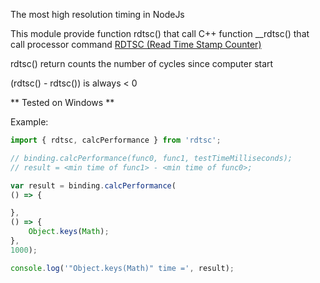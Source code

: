 The most high resolution timing in NodeJs

This module provide function rdtsc() that call C++ function __rdtsc() that call processor command [RDTSC (Read Time Stamp Counter)](https://en.wikipedia.org/wiki/Time_Stamp_Counter)

rdtsc() return counts the number of cycles since computer start

(rdtsc() - rdtsc()) is always < 0

** Tested on Windows **

Example:
```js
import { rdtsc, calcPerformance } from 'rdtsc';

// binding.calcPerformance(func0, func1, testTimeMilliseconds);
// result = <min time of func1> - <min time of func0>;

var result = binding.calcPerformance(
() => {

},
() => {
	Object.keys(Math);
},
1000);

console.log('"Object.keys(Math)" time =', result);
```
